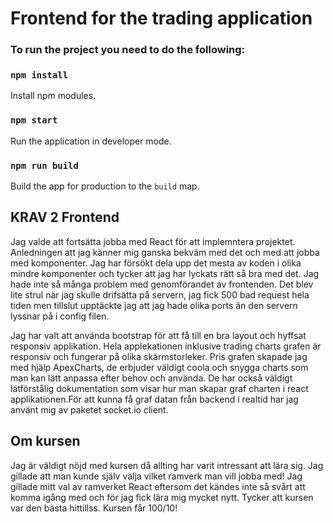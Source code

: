 
Frontend for the trading application
====================================


### To run the project you need to do the following:

### `npm install`
Install npm modules.


### `npm start`
Run the application in developer mode.


### `npm run build`
Build the app for production to the `build` map.

## KRAV 2 Frontend

Jag valde att fortsätta jobba med React för att implemntera projektet. Anledningen att jag känner mig ganska bekväm med det och med att jobba med komponenter. Jag har försökt dela upp det mesta av koden i olika mindre komponenter och tycker att jag har lyckats rätt så bra med det. Jag hade inte så många problem med genomförandet av frontenden. Det blev lite strul när jag skulle drifsätta på servern, jag fick 500 bad request hela tiden men tillslut upptäckte jag att jag hade olika ports än den servern lyssnar på i config filen.

Jag har valt att använda bootstrap för att få till en bra layout och hyffsat responsiv applikation. Hela applekationen inklusive trading charts grafen är responsiv och fungerar på olika skärmstorleker. Pris grafen skapade jag med hjälp ApexCharts, de erbjuder väldigt coola och snygga charts som man kan lätt anpassa efter behov och använda. De har också väldigt lätförstålig dokumentation som visar hur man skapar graf charten i react applikationen.För att kunna få graf datan från backend i realtid har jag använt mig av paketet socket.io client.

## Om kursen 

Jag är väldigt nöjd med kursen då allting har varit intressant att lära sig. Jag gillade att man kunde själv välja vilket ramverk man vill jobba med! Jag gillade mitt val av ramverket React eftersom det kändes inte så svårt att komma igång med och för jag fick lära mig mycket nytt. Tycker att kursen var den bästa hittillss. Kursen får 100/10!

